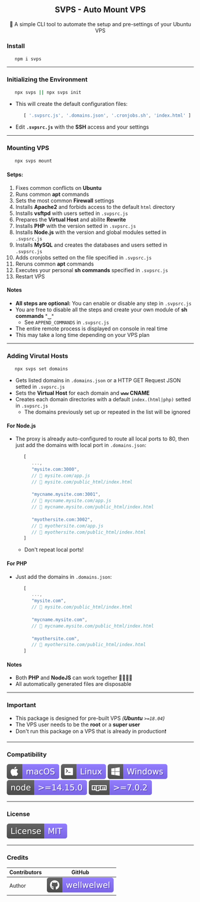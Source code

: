 <h2 align="center">SVPS - Auto Mount VPS</h2>
<p align="center">🚀 A simple CLI tool to automate the setup and pre-settings of your Ubuntu VPS</p>

### Install

   ```shell
      npm i svps
   ```
<hr />

### Initializing the Environment

   ```sh
      npx svps || npx svps init
   ```
   
   - This will create the default configuration files:

      ```javascript
         [ '.svpsrc.js', '.domains.json', '.cronjobs.sh', 'index.html' ]
      ```

   - Edit **`.svpsrc.js`** with the **SSH** access and your settings
   <hr />

### Mounting VPS

   ```sh
      npx svps mount
   ```

   #### Setps:
   1. Fixes common conflicts on **Ubuntu**
   2. Runs common **apt** commands
   3. Sets the most common **Firewall** settings
   4. Installs **Apache2** and forbids access to the default `html` directory
   5. Installs **vsftpd** with users setted in `.svpsrc.js`
   6. Prepares the **Virtual Host** and abilite **Rewrite**
   7. Installs **PHP** with the version setted in `.svpsrc.js`
   8. Installs **Node.js** with the version and global modules setted in `.svpsrc.js`
   9. Installs **MySQL** and creates the databases and users setted in `.svpsrc.js`
   10. Adds cronjobs setted on the file specified in `.svpsrc.js`
   11. Reruns common **apt** commands
   12. Executes your personal **sh commands** specified in `.svpsrc.js`
   13. Restart VPS

   #### Notes
   - **All steps are optional:** You can enable or disable any step in `.svpsrc.js`
   - You are free to disable all the steps and create your own module of **sh commands** ˣ‿ˣ
      - See `APPEND_COMMANDS` in `.svpsrc.js`
   - The entire remote process is displayed on console in real time
   - This may take a long time depending on your VPS plan
<hr />

### Adding Virutal Hosts

   ```sh
      npx svps set domains
   ```

   - Gets listed domains in `.domains.json` or a HTTP GET Request JSON setted in `.svpsrc.js`
   - Sets the **Virtual Host** for each domain and **`www` CNAME** 
   - Creates each domain directories with a default `index.(html|php)` setted in `.svpsrc.js`
      - The domains previously set up or repeated in the list will be ignored

   #### For Node.js
   - The proxy is already auto-configured to route all local ports to 80, then just add the domains with local port in `.domains.json`:
      
      ```javascript
         [
            ...,
            "mysite.com:3000",
            // 📁 mysite.com/app.js
            // 📁 mysite.com/public_html/index.html

            "mycname.mysite.com:3001",
            // 📁 mycname.mysite.com/app.js
            // 📁 mycname.mysite.com/public_html/index.html

            "myothersite.com:3002",
            // 📁 myothersite.com/app.js
            // 📁 myothersite.com/public_html/index.html
         ]
      ```
      - Don't repeat local ports!

   #### For PHP
   - Just add the domains in `.domains.json`:
   
      ```javascript
         [
            ...,
            "mysite.com",
            // 📁 mysite.com/public_html/index.html

            "mycname.mysite.com",
            // 📁 mycname.mysite.com/public_html/index.html

            "myothersite.com",
            // 📁 myothersite.com/public_html/index.html
         ]
      ```

   #### Notes
   - Both **PHP** and **NodeJS** can work together 👨‍👨‍👧‍👦
   - All automatically generated files are disposable
<hr />

### Important
   - This package is designed for pre-built VPS *(__Ubuntu__ `>=18.04`)*
   - The VPS user needs to be the **root** or a **super user**
   - Don't run this package on a VPS that is already in production❗
<hr />

### Compatibility

   ![macOS](/.github/assets/readme/macos.svg)
   ![Linux](/.github/assets/readme/linux.svg)
   ![Windows](/.github/assets/readme/windows.svg)
   ![node](/.github/assets/readme/node.svg)
   ![npm](/.github/assets/readme/npm.svg)
<hr />

### License
   [![License](/.github/assets/readme/license.svg)](/LICENSE)
<hr />

### Credits
   | Contributors | GitHub |
   |-|-|
   | Author | [![wellwelwel](/.github/assets/readme/author.svg)](https://github.com/wellwelwel) |